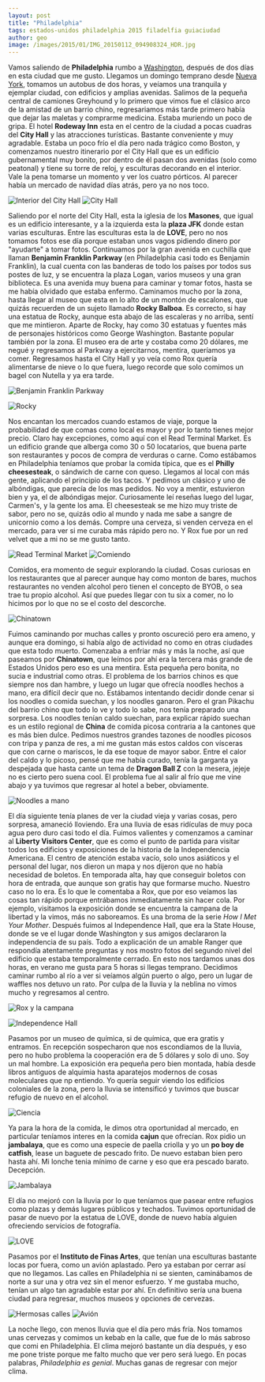 ```yaml
---
layout: post
title: "Philadelphia"
tags: estados-unidos philadelphia 2015 filadelfia guiaciudad
author: geo
image: /images/2015/01/IMG_20150112_094908324_HDR.jpg
---
```

Vamos saliendo de **Philadelphia** rumbo a [Washington](/tag/washington), después de dos días en esta ciudad que me gusto. Llegamos un domingo temprano desde [Nueva York](/tag/new-york), tomamos un autobus de dos horas, y veíamos una tranquila y ejemplar ciudad, con edificios y amplias avenidas. Salimos de la pequeña central de camiones Greyhound y lo primero que vimos fue el clásico arco de la amistad de un barrio chino, regresariamos más tarde primero había que dejar las maletas y comprarme medicina. Estaba muriendo un poco de gripa. El hotel **Rodeway Inn** esta en el centro de la ciudad a pocas cuadras del **City Hall** y las atracciones turísticas. Bastante conveniente y muy agradable. Estaba un poco frío el día pero nada trágico como Boston, y comenzamos nuestro itinerario por el City Hall que es un edificio gubernamental muy bonito, por dentro de él pasan dos avenidas (solo como peatonal) y tiene su torre de reloj, y esculturas decorando en el interior. Vale la pena tomarse un momento y ver los cuatro pórticos. Al parecer había un mercado de navidad días atrás, pero ya no nos toco. 

![Interior del City Hall](/images/2015/01/IMG_20150111_102736392.jpg)
![City Hall](/images/2015/01/IMG_20150111_103508604_HDR.jpg)

Saliendo por el norte del City Hall, esta la iglesia de los **Masones**, que igual es un edificio interesante, y a la izquierda esta la **plaza JFK** donde estan varias esculturas. Entre las esculturas esta la de **LOVE**, pero no nos tomamos fotos ese día porque estaban unos vagos pidiendo dinero por "ayudarte" a tomar fotos. Continuamos por la gran avenida en cuchilla que llaman **Benjamin Franklin Parkway** (en Philadelphia casi todo es Benjamin Franklin), la cual cuenta con las banderas de todo los países por todos sus postes de luz, y se encuentra la plaza Logan, varios museos y una gran biblioteca. Es una avenida muy buena para caminar y tomar fotos, hasta se me había olvidado que estaba enfermo. Caminamos mucho por la zona, hasta llegar al museo que esta en lo alto de un montón de escalones, que quizás recuerden de un sujeto llamado **Rocky Balboa**. Es correcto, si hay una estatua de Rocky, aunque esta abajo de las escaleras y no arriba, sentí que me mintieron. Aparte de Rocky, hay como 30 estatuas y fuentes más de personajes históricos como George Washington. Bastante popular también por la zona. El museo era de arte y costaba como 20 dólares, me negué y regresamos al Parkway a ejercitarnos, mentira, queríamos ya comer. Regresamos hasta el City Hall y yo veía como Rox quería alimentarse de nieve o lo que fuera, luego recorde que solo comimos un bagel con Nutella y ya era tarde. 

![Benjamin Franklin Parkway](/images/2015/01/IMG_20150111_114652295.jpg)

![Rocky](/images/2015/01/IMG_20150111_114319801_HDR.jpg)

Nos encantan los mercados cuando estamos de viaje, porque la probabilidad de que comas como local es mayor y por lo tanto tienes mejor precio. Claro hay excepciones, como aquí con el Read Terminal Market. Es un edificio grande que alberga como 30 o 50 locatarios, que buena parte son restaurantes y pocos de compra de verduras o carne. Como estábamos en Philadelphia teníamos que probar la comida típica, que es el **Philly cheesesteak**, o sándwich de carne con queso. Llegamos al local con más gente, aplicando el principio de los tacos. Y pedimos un clásico y uno de albóndigas, que parecía de los mas pedidos. No voy a mentir, estuvieron bien y ya, el de albóndigas mejor. Curiosamente leí reseñas luego del lugar, Carmen's, y la gente los ama. El cheesesteak se me hizo muy triste de sabor, pero no se, quizás odio al mundo y nada me sabe a sangre de unicornio como a los demás. Compre una cerveza, si venden cerveza en el mercado, para ver si me curaba más rápido pero no. Y Rox fue por un red velvet que a mi no se me gusto tanto. 

![Read Terminal Market](/images/2015/01/IMG-20150113-WA0000.jpg)
![Comiendo](/images/2015/01/IMG_20150111_131221211_HDR.jpg)

Comidos, era momento de seguir explorando la ciudad. Cosas curiosas en los restaurantes que al parecer aunque hay como monton de bares, muchos restaurantes no venden alcohol pero tienen el concepto de BYOB, o sea trae tu propio alcohol. Así que puedes llegar con tu six a comer, no lo hicimos por lo que no se el costo del descorche. 

![Chinatown](/images/2015/01/IMG_20150111_155754337_HDR.jpg)

Fuimos caminando por muchas calles y pronto oscureció pero era ameno, y aunque era domingo, si había algo de actividad no como en otras ciudades que esta todo muerto. Comenzaba a enfriar más y más la noche, así que paseamos por **Chinatown**, que leímos por ahí era la tercera más grande de Estados Unidos pero eso es una mentira. Esta pequeña pero bonita, no sucia e industrial como otras. El problema de los barrios chinos es que siempre nos dan hambre, y luego un lugar que ofrecía noodles hechos a mano, era difícil decir que no. Estábamos intentando decidir donde cenar si los noodles o comida suechan, y los noodles ganaron. Pero el gran Pikachu del barrio chino que todo lo ve y todo lo sabe, nos tenía preparado una sorpresa. Los noodles tenían caldo suechan, para explicar rápido suechan es un estilo regional de **China** de comida picosa contraria a la cantones que es más bien dulce. Pedimos nuestros grandes tazones de noodles picosos con tripa y panza de res, a mi me gustan más estos caldos con vísceras que con carne o mariscos, le da ese toque de mayor sabor. Entre el calor del caldo y lo picoso, pensé que me había curado, tenía la garganta ya despejada que hasta cante un tema de **Dragon Ball Z** con la mesera, jejeje no es cierto pero suena cool. El problema fue al salir al frío que me vine abajo y ya tuvimos que regresar al hotel a beber, obviamente. 

![Noodles a mano](/images/2015/01/IMG_20150111_181846592.jpg)

El día siguiente tenía planes de ver la ciudad vieja y varias cosas, pero sorpresa, amaneció lloviendo. Era una lluvia de esas ridículas de muy poca agua pero duro casi todo el día. Fuimos valientes y comenzamos a caminar al **Liberty Visitors Center**, que es como el punto de partida para visitar todos los edificios y exposiciones de la historia de la Independencia Americana. El centro de atención estaba vacío, solo unos asiáticos y el personal del lugar, nos dieron un mapa y nos dijeron que no había necesidad de boletos. En temporada alta, hay que conseguir boletos con hora de entrada, que aunque son gratis hay que formarse mucho. Nuestro caso no lo era. Es lo que le comentaba a Rox, que por eso veíamos las  cosas tan rápido porque entrábamos inmediatamente sin hacer cola. Por ejemplo, visitamos la exposición donde se encuentra la campana de la libertad y la vimos, más no saboreamos. Es una broma de la serie *How I Met Your Mother*. Después fuimos al Independence Hall, que era la State House, donde se ve el lugar donde Washington y sus amigos declararon la independencia de su país. Todo a explicación de un amable Ranger que respondía atentamente preguntas y nos mostro fotos del segundo nivel del edificio que estaba temporalmente cerrado. En esto nos tardamos unas dos horas, en verano me gusta para 5 horas si llegas temprano. Decidimos caminar rumbo al río a ver si veíamos algún puerto o algo, pero un lugar de waffles nos detuvo un rato. Por culpa de la lluvia y la neblina no vimos mucho y regresamos al centro.

![Rox y la campana](/images/2015/01/IMG_20150112_094908324_HDR.jpg)

![Independence Hall](/images/2015/01/IMG_20150112_104130896_HDR.jpg)

Pasamos por un museo de química, si de química, que era gratis y entramos.  En recepción sospecharon que nos escondiamos de la lluvia, pero no hubo problema la cooperación era de 5 dólares y solo di uno. Soy un mal hombre. La exposición era pequeña pero bien montada, había desde libros antiguos de alquimia hasta aparatejos modernos de cosas moleculares que np entiendo. Yo quería seguir viendo los edificios coloniales de la zona, pero la lluvia se intensificó y tuvimos que buscar refugio de nuevo en el alcohol. 

![Ciencia](/images/2015/01/IMG_20150112_115829043.jpg)

Ya para la hora de la comida, le dimos otra oportunidad al mercado, en particular teníamos interes en la comida **cajun** que ofrecían. Rox pidio un **jambalaya**, que es como una especie de paella criolla y yo un **po boy de catfish**, lease un baguete de pescado frito. De nuevo estaban bien pero hasta ahí. Mi lonche tenia mínimo de carne y eso que era pescado barato. Decepción. 

![Jambalaya](/images/2015/01/IMG-20150113-WA0001.jpg)

El día no mejoró con la lluvia por lo que teníamos que pasear entre refugios como plazas y demás lugares públicos y techados. Tuvimos oportunidad de pasar de nuevo por la estatua de LOVE, donde de nuevo había alguien ofreciendo servicios de fotografía. 

![LOVE](/images/2015/01/IMG_20150112_163540417_HDR.jpg)

Pasamos por el **Instituto de Finas Artes**, que tenían una esculturas bastante locas por fuera, como un avión aplastado. Pero ya estaban por cerrar así que no llegamos. Las calles en Philadelphia ni se sienten, caminábamos de norte a sur una y otra vez sin el menor esfuerzo. Y me gustaba mucho, tenían un algo tan agradable estar por ahí. En definitivo sería una buena ciudad para regresar, muchos museos y opciones de cervezas. 

![Hermosas calles](/images/2015/01/IMG_20150112_162132568_HDR.jpg)
![Avión](/images/2015/01/IMG_20150112_163102280_HDR.jpg)

La noche llego, con menos lluvia que el día pero más fría. Nos tomamos unas cervezas y comimos un kebab en la calle, que fue de lo más sabroso que comi en Philadelphia. El clima mejoró bastante un día después, y eso me pone triste porque me falto mucho que ver pero será luego. En pocas palabras, *Philadelphia es genial*. Muchas ganas de regresar con mejor clima. 